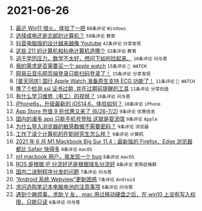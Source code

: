 # 2021-06-26

1. [最近 Win11 很火，体验了一把](https://www.v2ex.com/t/785901) `60条评论` `Windows`
1. [选择成电还是北邮的计算机？](https://www.v2ex.com/t/785907) `59条评论` `教育`
1. [抖音电脑版的设计越来越像 Youtube](https://www.v2ex.com/t/785875) `42条评论` `分享发现`
1. [这些 211 的计算机和杭电计算机选哪个](https://www.v2ex.com/t/785919) `32条评论` `教育`
1. [迫于学历压力，数学不太好，想问下如何捡起来。](https://www.v2ex.com/t/785874) `16条评论` `问与答`
1. [我的需求是否需要买一个 apple watch](https://www.v2ex.com/t/785929) `15条评论` ` WATCH`
1. [网易云音乐网页端登录只能扫码登录了！](https://www.v2ex.com/t/785880) `15条评论` `分享发现`
1. [[普天同庆] 国行 Apple Watch 准备原生支持 ECG 功能了！](https://www.v2ex.com/t/785931) `11条评论` ` WATCH`
1. [撸了个检测 ssl 证书过期, 并在过期前提醒的工具](https://www.v2ex.com/t/785904) `11条评论` `分享创造`
1. [有什么学习维修（电工）的视频？](https://www.v2ex.com/t/785921) `10条评论` `问与答`
1. [iPhone6s，升级最新的 iOS14.6，体验如何？](https://www.v2ex.com/t/785898) `10条评论` `iPhone`
1. [App Store 充值 9 折优惠又来了 (6/26-7/2)](https://www.v2ex.com/t/785955) `9条评论` `优惠信息`
1. [国内的诸多 app 只能手机号登陆 这就是耍流氓](https://www.v2ex.com/t/785946) `9条评论` `Apple`
1. [为什么导入浏览器的敏感数据不需要密码？](https://www.v2ex.com/t/785944) `9条评论` `浏览器`
1. [工作了读个计算机的在职研究生怎么样？](https://www.v2ex.com/t/785917) `9条评论` `计算机`
1. [2021 年 6 月 M1 Mackbook Big Sur 11.4：最新版的 Firefox、Edge 浏览器都比 Safair 快得多](https://www.v2ex.com/t/785915) `8条评论` `macOS`
1. [m1 macbook 用户，我发现一个 bug](https://www.v2ex.com/t/785888) `8条评论` `macOS`
1. [ROS 是根据 IP 分流好还是根据域名分流好](https://www.v2ex.com/t/785878) `8条评论` `宽带症候群`
1. [国内二进制程序分发的问题](https://www.v2ex.com/t/785887) `7条评论` `问与答`
1. [“Android 系统 Webview”更新困惑](https://www.v2ex.com/t/785879) `7条评论` `Android`
1. [求问选购笔记本电脑电池的注意事项](https://www.v2ex.com/t/785945) `6条评论` `问与答`
1. [遇到个麻烦事，求助 V 友， mac 用过移动硬盘之后，在 win10 上没有写入权限，只能只读](https://www.v2ex.com/t/785925) `6条评论` `问与答`
